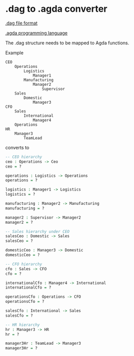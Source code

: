 # .dag to .agda converter

[.dag file format](man42x/dag-file-format)

[.agda programming language](https://agda.readthedocs.io/en/v2.6.0.1/getting-started/what-is-agda.html)

The .dag structure needs to be mapped to Agda functions.

Example

```
CEO
	Operations
		Logistics
			Manager1
		Manufacturing
			Manager2
				Supervisor
	Sales
		Domestic
			Manager3
CFO
	Sales
		International
			Manager4
	Operations
HR
	Manager3
		TeamLead
```

converts to

```agda
-- CEO hierarchy
ceo : Operations -> Ceo
ceo = ?

operations : Logistics -> Operations
operations = ?

logistics : Manager1 -> Logistics
logistics = ?

manufacturing : Manager2 -> Manufacturing
manufacturing = ?

manager2 : Supervisor -> Manager2
manager2 = ?

-- Sales hierarchy under CEO
salesCeo : Domestic -> Sales
salesCeo = ?

domesticCeo : Manager3 -> Domestic
domesticCeo = ?

-- CFO hierarchy
cfo : Sales -> CFO
cfo = ?

internationalCfo : Manager4 -> International
internationalCfo = ?

operationsCfo : Operations -> CFO
operationsCfo = ?

salesCfo : International -> Sales
salesCfo = ?

-- HR hierarchy
hr : Manager3 -> HR
hr = ?

manager3Hr : TeamLead -> Manager3
manager3Hr = ?
```